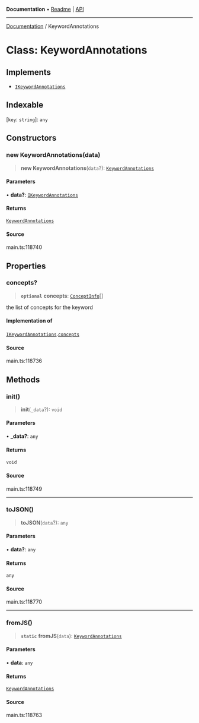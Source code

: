 **Documentation** • [Readme](../README.md) \| [API](../globals.md)

***

[Documentation](../README.md) / KeywordAnnotations

# Class: KeywordAnnotations

## Implements

- [`IKeywordAnnotations`](../interfaces/IKeywordAnnotations.md)

## Indexable

 \[`key`: `string`\]: `any`

## Constructors

### new KeywordAnnotations(data)

> **new KeywordAnnotations**(`data`?): [`KeywordAnnotations`](KeywordAnnotations.md)

#### Parameters

• **data?**: [`IKeywordAnnotations`](../interfaces/IKeywordAnnotations.md)

#### Returns

[`KeywordAnnotations`](KeywordAnnotations.md)

#### Source

main.ts:118740

## Properties

### concepts?

> **`optional`** **concepts**: [`ConceptInfo`](ConceptInfo.md)[]

the list of concepts for the keyword

#### Implementation of

[`IKeywordAnnotations`](../interfaces/IKeywordAnnotations.md).[`concepts`](../interfaces/IKeywordAnnotations.md#concepts)

#### Source

main.ts:118736

## Methods

### init()

> **init**(`_data`?): `void`

#### Parameters

• **\_data?**: `any`

#### Returns

`void`

#### Source

main.ts:118749

***

### toJSON()

> **toJSON**(`data`?): `any`

#### Parameters

• **data?**: `any`

#### Returns

`any`

#### Source

main.ts:118770

***

### fromJS()

> **`static`** **fromJS**(`data`): [`KeywordAnnotations`](KeywordAnnotations.md)

#### Parameters

• **data**: `any`

#### Returns

[`KeywordAnnotations`](KeywordAnnotations.md)

#### Source

main.ts:118763
